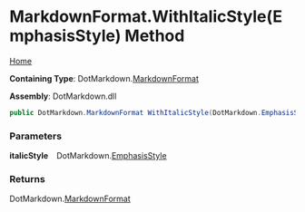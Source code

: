 # MarkdownFormat\.WithItalicStyle\(EmphasisStyle\) Method

[Home](../../../README.md)

**Containing Type**: DotMarkdown\.[MarkdownFormat](../README.md)

**Assembly**: DotMarkdown\.dll

```csharp
public DotMarkdown.MarkdownFormat WithItalicStyle(DotMarkdown.EmphasisStyle italicStyle)
```

### Parameters

**italicStyle** &ensp; DotMarkdown\.[EmphasisStyle](../../EmphasisStyle/README.md)

### Returns

DotMarkdown\.[MarkdownFormat](../README.md)

